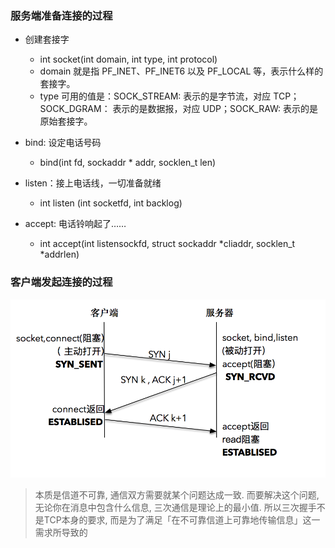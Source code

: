 ### 服务端准备连接的过程
- 创建套接字
  - int socket(int domain, int type, int protocol)
  - domain 就是指 PF_INET、PF_INET6 以及 PF_LOCAL 等，表示什么样的套接字。
  - type 可用的值是：SOCK_STREAM: 表示的是字节流，对应 TCP；SOCK_DGRAM： 表示的是数据报，对应 UDP；SOCK_RAW: 表示的是原始套接字。

- bind: 设定电话号码
  - bind(int fd, sockaddr * addr, socklen_t len)

- listen：接上电话线，一切准备就绪
  - int listen (int socketfd, int backlog)
- accept: 电话铃响起了……
  - int accept(int listensockfd, struct sockaddr *cliaddr, socklen_t *addrlen)

### 客户端发起连接的过程
 ![41](./image/41.png)
>  本质是信道不可靠, 通信双方需要就某个问题达成一致. 而要解决这个问题, 无论你在消息中包含什么信息, 三次通信是理论上的最小值. 所以三次握手不是TCP本身的要求, 而是为了满足「在不可靠信道上可靠地传输信息」这一需求所导致的